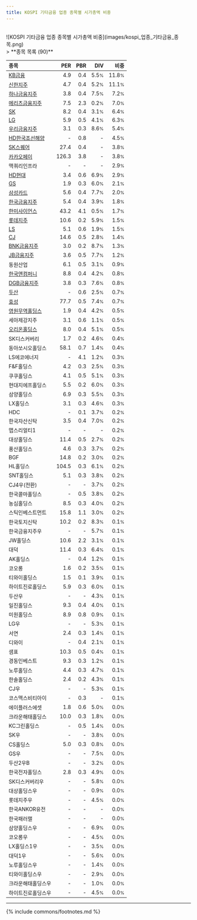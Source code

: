```yaml
---
title: KOSPI 기타금융 업종 종목별 시가총액 비중
---
```

<br>
![KOSPI 기타금융 업종 종목별 시가총액 비중](images/kospi_업종_기타금융_종목.png)
<br>
> **종목 목록 (90)**<a id="list"></a>

| **종목** | **PER** | **PBR** | **DIV** | **비중** |
| :------- | ------: | ------: | ------: | -------: |
| [KB금융](/105560/) | 4.9 | 0.4 | 5.5<small>%</small> | 11.8<small>%</small> |
| [신한지주](/055550/) | 4.7 | 0.4 | 5.2<small>%</small> | 11.1<small>%</small> |
| [하나금융지주](/086790/) | 3.8 | 0.4 | 7.5<small>%</small> | 7.2<small>%</small> |
| [메리츠금융지주](/138040/) | 7.5 | 2.3 | 0.2<small>%</small> | 7.0<small>%</small> |
| [SK](/034730/) | 8.2 | 0.4 | 3.1<small>%</small> | 6.4<small>%</small> |
| [LG](/003550/) | 5.9 | 0.5 | 4.1<small>%</small> | 6.3<small>%</small> |
| [우리금융지주](/316140/) | 3.1 | 0.3 | 8.6<small>%</small> | 5.4<small>%</small> |
| [HD한국조선해양](/009540/) | - | 0.8 | - | 4.5<small>%</small> |
| [SK스퀘어](/402340/) | 27.4 | 0.4 | - | 3.8<small>%</small> |
| [카카오페이](/377300/) | 126.3 | 3.8 | - | 3.8<small>%</small> |
| 맥쿼리인프라 | - | - | - | 2.9<small>%</small> |
| [HD현대](/267250/) | 3.4 | 0.6 | 6.9<small>%</small> | 2.9<small>%</small> |
| [GS](/078930/) | 1.9 | 0.3 | 6.0<small>%</small> | 2.1<small>%</small> |
| [삼성카드](/029780/) | 5.6 | 0.4 | 7.7<small>%</small> | 2.0<small>%</small> |
| [한국금융지주](/071050/) | 5.4 | 0.4 | 3.9<small>%</small> | 1.8<small>%</small> |
| [한미사이언스](/008930/) | 43.2 | 4.1 | 0.5<small>%</small> | 1.7<small>%</small> |
| [롯데지주](/004990/) | 10.6 | 0.2 | 5.9<small>%</small> | 1.5<small>%</small> |
| [LS](/006260/) | 5.1 | 0.6 | 1.9<small>%</small> | 1.5<small>%</small> |
| [CJ](/001040/) | 14.6 | 0.5 | 2.8<small>%</small> | 1.4<small>%</small> |
| [BNK금융지주](/138930/) | 3.0 | 0.2 | 8.7<small>%</small> | 1.3<small>%</small> |
| [JB금융지주](/175330/) | 3.6 | 0.5 | 7.7<small>%</small> | 1.2<small>%</small> |
| 동원산업 | 6.1 | 0.5 | 3.1<small>%</small> | 0.9<small>%</small> |
| [한국앤컴퍼니](/000240/) | 8.8 | 0.4 | 4.2<small>%</small> | 0.8<small>%</small> |
| [DGB금융지주](/139130/) | 3.8 | 0.3 | 7.6<small>%</small> | 0.8<small>%</small> |
| [두산](/000150/) | - | 0.6 | 2.5<small>%</small> | 0.7<small>%</small> |
| [효성](/004800/) | 77.7 | 0.5 | 7.4<small>%</small> | 0.7<small>%</small> |
| [영원무역홀딩스](/009970/) | 1.9 | 0.4 | 4.2<small>%</small> | 0.5<small>%</small> |
| 세아제강지주 | 3.1 | 0.6 | 1.1<small>%</small> | 0.5<small>%</small> |
| [오리온홀딩스](/001800/) | 8.0 | 0.4 | 5.1<small>%</small> | 0.5<small>%</small> |
| SK디스커버리 | 1.7 | 0.2 | 4.6<small>%</small> | 0.4<small>%</small> |
| 동아쏘시오홀딩스 | 58.1 | 0.7 | 1.4<small>%</small> | 0.4<small>%</small> |
| LS에코에너지 | - | 4.1 | 1.2<small>%</small> | 0.3<small>%</small> |
| F&F홀딩스 | 4.2 | 0.3 | 2.5<small>%</small> | 0.3<small>%</small> |
| 쿠쿠홀딩스 | 4.1 | 0.5 | 5.1<small>%</small> | 0.3<small>%</small> |
| 현대지에프홀딩스 | 5.5 | 0.2 | 6.0<small>%</small> | 0.3<small>%</small> |
| 삼양홀딩스 | 6.9 | 0.3 | 5.5<small>%</small> | 0.3<small>%</small> |
| LX홀딩스 | 3.1 | 0.3 | 4.6<small>%</small> | 0.3<small>%</small> |
| HDC | - | 0.1 | 3.7<small>%</small> | 0.2<small>%</small> |
| 한국자산신탁 | 3.5 | 0.4 | 7.0<small>%</small> | 0.2<small>%</small> |
| 맵스리얼티1 | - | - | - | 0.2<small>%</small> |
| 대상홀딩스 | 11.4 | 0.5 | 2.7<small>%</small> | 0.2<small>%</small> |
| 풍산홀딩스 | 4.6 | 0.3 | 3.7<small>%</small> | 0.2<small>%</small> |
| BGF | 14.8 | 0.2 | 3.0<small>%</small> | 0.2<small>%</small> |
| HL홀딩스 | 104.5 | 0.3 | 6.1<small>%</small> | 0.2<small>%</small> |
| SNT홀딩스 | 5.1 | 0.3 | 3.8<small>%</small> | 0.2<small>%</small> |
| CJ4우(전환) | - | - | 3.7<small>%</small> | 0.2<small>%</small> |
| 한국콜마홀딩스 | - | 0.5 | 3.8<small>%</small> | 0.2<small>%</small> |
| 농심홀딩스 | 8.5 | 0.3 | 4.0<small>%</small> | 0.2<small>%</small> |
| 스틱인베스트먼트 | 15.8 | 1.1 | 3.0<small>%</small> | 0.2<small>%</small> |
| 한국토지신탁 | 10.2 | 0.2 | 8.3<small>%</small> | 0.1<small>%</small> |
| 한국금융지주우 | - | - | 5.7<small>%</small> | 0.1<small>%</small> |
| JW홀딩스 | 10.6 | 2.2 | 3.1<small>%</small> | 0.1<small>%</small> |
| 대덕 | 11.4 | 0.3 | 6.4<small>%</small> | 0.1<small>%</small> |
| AK홀딩스 | - | 0.4 | 1.2<small>%</small> | 0.1<small>%</small> |
| 코오롱 | 1.6 | 0.2 | 3.5<small>%</small> | 0.1<small>%</small> |
| 티와이홀딩스 | 1.5 | 0.1 | 3.9<small>%</small> | 0.1<small>%</small> |
| 하이트진로홀딩스 | 5.9 | 0.3 | 6.0<small>%</small> | 0.1<small>%</small> |
| 두산우 | - | - | 4.3<small>%</small> | 0.1<small>%</small> |
| 일진홀딩스 | 9.3 | 0.4 | 4.0<small>%</small> | 0.1<small>%</small> |
| 미원홀딩스 | 8.9 | 0.8 | 0.9<small>%</small> | 0.1<small>%</small> |
| LG우 | - | - | 5.3<small>%</small> | 0.1<small>%</small> |
| 서연 | 2.4 | 0.3 | 1.4<small>%</small> | 0.1<small>%</small> |
| 디와이 | - | 0.4 | 2.1<small>%</small> | 0.1<small>%</small> |
| 샘표 | 10.3 | 0.5 | 0.4<small>%</small> | 0.1<small>%</small> |
| 경동인베스트 | 9.3 | 0.3 | 1.2<small>%</small> | 0.1<small>%</small> |
| 노루홀딩스 | 4.4 | 0.3 | 4.7<small>%</small> | 0.1<small>%</small> |
| 한솔홀딩스 | 2.4 | 0.2 | 4.3<small>%</small> | 0.1<small>%</small> |
| CJ우 | - | - | 5.3<small>%</small> | 0.1<small>%</small> |
| 코스맥스비티아이 | - | 0.3 | - | 0.1<small>%</small> |
| 에이플러스에셋 | 1.8 | 0.6 | 5.0<small>%</small> | 0.0<small>%</small> |
| 크라운해태홀딩스 | 10.0 | 0.3 | 1.8<small>%</small> | 0.0<small>%</small> |
| KC그린홀딩스 | - | 0.5 | 1.4<small>%</small> | 0.0<small>%</small> |
| SK우 | - | - | 3.8<small>%</small> | 0.0<small>%</small> |
| CS홀딩스 | 5.0 | 0.3 | 0.8<small>%</small> | 0.0<small>%</small> |
| GS우 | - | - | 7.5<small>%</small> | 0.0<small>%</small> |
| 두산2우B | - | - | 3.2<small>%</small> | 0.0<small>%</small> |
| 한국전자홀딩스 | 2.8 | 0.3 | 4.9<small>%</small> | 0.0<small>%</small> |
| SK디스커버리우 | - | - | 5.8<small>%</small> | 0.0<small>%</small> |
| 대상홀딩스우 | - | - | 0.9<small>%</small> | 0.0<small>%</small> |
| 롯데지주우 | - | - | 4.5<small>%</small> | 0.0<small>%</small> |
| 한국ANKOR유전 | - | - | - | 0.0<small>%</small> |
| 한국패러랠 | - | - | - | 0.0<small>%</small> |
| 삼양홀딩스우 | - | - | 6.9<small>%</small> | 0.0<small>%</small> |
| 코오롱우 | - | - | 4.5<small>%</small> | 0.0<small>%</small> |
| LX홀딩스1우 | - | - | 3.5<small>%</small> | 0.0<small>%</small> |
| 대덕1우 | - | - | 5.6<small>%</small> | 0.0<small>%</small> |
| 노루홀딩스우 | - | - | 1.4<small>%</small> | 0.0<small>%</small> |
| 티와이홀딩스우 | - | - | 2.9<small>%</small> | 0.0<small>%</small> |
| 크라운해태홀딩스우 | - | - | 1.0<small>%</small> | 0.0<small>%</small> |
| 하이트진로홀딩스우 | - | - | 4.5<small>%</small> | 0.0<small>%</small> |

---
{% include commons/footnotes.md %}